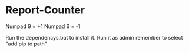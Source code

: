 # Report-Counter

Numpad 9 = +1
Numpad 6 = -1

Run the dependencys.bat to install it.
Run it as admin
remember to select "add pip to path"
